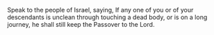 Speak to the people of Israel, saying, If any one of you or of your descendants is unclean through touching a dead body, or is on a long journey, he shall still keep the Passover to the Lord.
